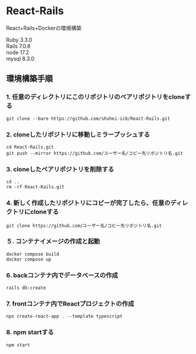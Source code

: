# React-Rails
React+Rails+Dockerの環境構築

Ruby  3.3.0  
Rails 7.0.8  
node  17.2  
mysql 8.3.0  

## 環境構築手順  
### 1. 任意のディレクトリにこのリポジトリのベアリポジトリをcloneする
```
git clone --bare https://github.com/shuhei-icb/React-Rails.git
```

### 2. cloneしたリポジトリに移動しミラープッシュする
```
cd React-Rails.git
git push --mirror https://github.com/ユーザー名/コピー先リポジトリ名.git
```

### 3. cloneしたベアリポジトリを削除する
```
cd ..
rm -rf React-Rails.git
```

### 4. 新しく作成したリポジトリにコピーが完了したら、任意のディレクトリにcloneする
```
git clone https://github.com/ユーザー名/コピー先リポジトリ名.git
```

### ５. コンテナイメージの作成と起動
```
docker compose build
docker compose up
```

### 6. backコンテナ内でデータベースの作成
```
rails db:create
```

### 7. frontコンテナ内でReactプロジェクトの作成
```
npx create-react-app . --template typescript
```

### 8. npm startする
```
npm start
```

